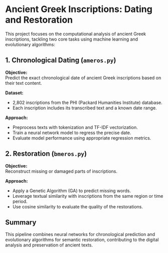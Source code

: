 
# Ancient Greek Inscriptions: Dating and Restoration

This project focuses on the computational analysis of ancient Greek inscriptions, tackling two core tasks using machine learning and evolutionary algorithms:

## 1. Chronological Dating (`ameros.py`)

**Objective:**  
Predict the exact chronological date of ancient Greek inscriptions based on their text content.

**Dataset:**  
- 2,802 inscriptions from the PHI (Packard Humanities Institute) database.
- Each inscription includes its transcribed text and a known date range.

**Approach:**  
- Preprocess texts with tokenization and TF-IDF vectorization.
- Train a neural network model to regress the precise date.
- Evaluate model performance using appropriate regression metrics.

## 2. Restoration (`bmeros.py`)

**Objective:**  
Reconstruct missing or damaged parts of inscriptions.

**Approach:**  
- Apply a Genetic Algorithm (GA) to predict missing words.
- Leverage textual similarity with inscriptions from the same region or time period.
- Use cosine similarity to evaluate the quality of the restorations.

## Summary

This pipeline combines neural networks for chronological prediction and evolutionary algorithms for semantic restoration, contributing to the digital analysis and preservation of ancient texts.


